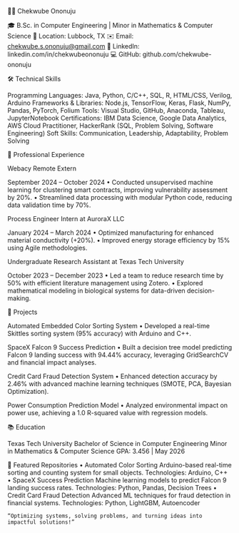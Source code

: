 👩‍💻 Chekwube Ononuju

🎓 B.Sc. in Computer Engineering | Minor in Mathematics & Computer Science
📍 Location: Lubbock, TX
✉️ Email: chekwube.s.ononuju@gmail.com
🔗 LinkedIn: linkedin.com/in/chekwubeononuju
💻 GitHub: github.com/chekwube-ononuju

🛠️ Technical Skills

Programming Languages: Java, Python, C/C++, SQL, R, HTML/CSS, Verilog, Arduino
Frameworks & Libraries: Node.js, TensorFlow, Keras, Flask, NumPy, Pandas, PyTorch, Folium
Tools: Visual Studio, GitHub, Anaconda, Tableau, JupyterNotebook
Certifications: IBM Data Science, Google Data Analytics, AWS Cloud Practitioner, HackerRank (SQL, Problem Solving, Software Engineering)
Soft Skills: Communication, Leadership, Adaptability, Problem Solving

🏢 Professional Experience

Webacy Remote Extern

September 2024 – October 2024
	•	Conducted unsupervised machine learning for clustering smart contracts, improving vulnerability assessment by 20%.
	•	Streamlined data processing with modular Python code, reducing data validation time by 70%.

Process Engineer Intern at AuroraX LLC

January 2024 – March 2024
	•	Optimized manufacturing for enhanced material conductivity (+20%).
	•	Improved energy storage efficiency by 15% using Agile methodologies.

Undergraduate Research Assistant at Texas Tech University

October 2023 – December 2023
	•	Led a team to reduce research time by 50% with efficient literature management using Zotero.
	•	Explored mathematical modeling in biological systems for data-driven decision-making.

🌟 Projects

Automated Embedded Color Sorting System
	•	Developed a real-time Skittles sorting system (95% accuracy) with Arduino and C++.

SpaceX Falcon 9 Success Prediction
	•	Built a decision tree model predicting Falcon 9 landing success with 94.44% accuracy, leveraging GridSearchCV and financial impact analyses.

Credit Card Fraud Detection System
	•	Enhanced detection accuracy by 2.46% with advanced machine learning techniques (SMOTE, PCA, Bayesian Optimization).

Power Consumption Prediction Model
	•	Analyzed environmental impact on power use, achieving a 1.0 R-squared value with regression models.

📚 Education

Texas Tech University
Bachelor of Science in Computer Engineering
Minor in Mathematics & Computer Science
GPA: 3.456 | May 2026

📂 Featured Repositories
	•	Automated Color Sorting
Arduino-based real-time sorting and counting system for small objects.
Technologies: Arduino, C++
	•	SpaceX Success Prediction
Machine learning models to predict Falcon 9 landing success rates.
Technologies: Python, Pandas, Decision Trees
	•	Credit Card Fraud Detection
Advanced ML techniques for fraud detection in financial systems.
Technologies: Python, LightGBM, Autoencoder

	“Optimizing systems, solving problems, and turning ideas into impactful solutions!”

